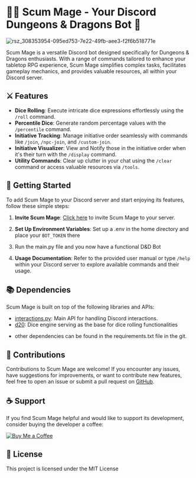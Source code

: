 # 🧙‍♂️ Scum Mage - Your Discord Dungeons & Dragons Bot 🎲

![rsz_308353954-095ed753-7e22-49fb-aee3-f2f6b518771e](https://github.com/Skumbl/Scum_Mage_Bot/assets/111002282/ee363914-2cee-4710-8a62-74372550f2f4)

Scum Mage is a versatile Discord bot designed specifically for Dungeons & Dragons enthusiasts. With a range of commands tailored to enhance your tabletop RPG experience, Scum Mage simplifies complex tasks, facilitates gameplay mechanics, and provides valuable resources, all within your Discord server.

## ⚔️ Features

- **Dice Rolling**: Execute intricate dice expressions effortlessly using the `/roll` command.
- **Percentile Dice**: Generate random percentage values with the `/percentile` command.
- **Initiative Tracking**: Manage initiative order seamlessly with commands like `/join`, `/npc-join`, and `/custom-join`.
- **Initiative Visualizer**: View and Notify those in the initiative order when it's their turn with the `/display` command.
- **Utility Commands**: Clear up clutter in your chat using the `/clear` command or access valuable resources via `/tools`.
## 🚀 Getting Started

To add Scum Mage to your Discord server and start enjoying its features, follow these simple steps:

1. **Invite Scum Mage**: [Click here](https://top.gg/bot/1149502978835877919) to invite Scum Mage to your server.

2. **Set Up Environment Variables**: Set up a .env in the home directory and place your `BOT_TOKEN` there

3. Run the main.py file and you now have a functional D&D Bot

4. **Usage Documentation**: Refer to the provided user manual or type `/help` within your Discord server to explore available commands and their usage.

## 📚 Dependencies

Scum Mage is built on top of the following libraries and APIs:

- [interactions.py](https://interactions-py.github.io/interactions.py/): Main API for handling Discord interactions. 
- [d20](https://pypi.org/project/d20/): Dice engine serving as the base for dice rolling functionalities
* other dependencies can be found in the requirements.txt file in the git. 
## 🤝 Contributions

Contributions to Scum Mage are welcome! If you encounter any issues, have suggestions for improvements, or want to contribute new features, feel free to open an issue or submit a pull request on [GitHub](https://github.com/Skumbl/Scum_Mage_Bot).

## ☕️ Support

If you find Scum Mage helpful and would like to support its development, consider buying the developer a coffee:

[![Buy Me a Coffee](https://www.buymeacoffee.com/assets/img/custom_images/yellow_img.png)](https://www.buymeacoffee.com/scumble)

## 📝 License

This project is licensed under the MIT License

